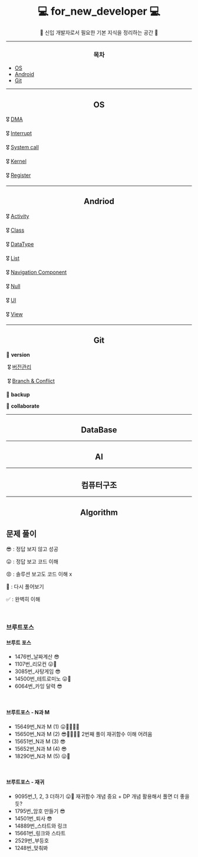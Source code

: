 # <div align="center">💻 for_new_developer 💻 </div>

<div align="center">🚩 신입 개발자로서 필요한 기본 지식을 정리하는 공간 🚩</div>   

------

### <div align="center">목차</div>

- [OS](#OS)
- [Android](#Android)
- [Git](#Git)



---

## <div align="center">OS</div>

🎖 [DMA](./OS/DMA.md)

🎖 [Interrupt](./OS/Interrupt.md)

🎖 [System call](./OS/System_call.md)

🎖 [Kernel](./OS/Kernel.md)

🎖 [Register ](./OS/Register.md)  



-----

## <div align="center">Andriod</div>

🎖 [Activity](./Android/Activity.md)

🎖 [Class](./Android/Class.md)

🎖 [DataType](./Android/DataType.md)

🎖 [List](./Android/List.md)

🎖 [Navigation Component](./Android/NavComponent.md)

🎖 [Null](./Android/Null.md)

🎖 [UI](./Android/UI.md)

🎖 [View](./Android/View.md)   



-----

## <div align="center">Git</div>

🥇 **version**

​	🎖 [버전관리](./Git/버전관리.md)

​	🎖 [Branch & Conflict](./Git/BranchandConflict.md)

🥈 **backup**

🥉 **collaborate**   



-----

## <div align="center">DataBase</div>   



-----

## <div align="center">AI</div>



-----

## <div align="center">컴퓨터구조</div>



-----

## <div align="center">Algorithm</div>   

## 문제 풀이

😎 : 정답 보지 않고 성공

😛 : 정답 보고 코드 이해

😡 : 솔루션 보고도 코드 이해 x

💪 : 다시 풀어보기

✅ : 완벽히 이해

<br>

### 브루트포스

#### 브루트 포스

+ 1476번_날짜계산 😎
+ 1107번_리모컨 😛💪
+ 3085번_사탕게임 😎
+ 14500번_테트로미노 😛💪
+ 6064번_카잉 달력 😎

<br>

#### 브루트포스 - N과 M

+ 15649번_N과 M (1) 😛💪💪💪💪
+ 15650번_N과 M (2) 😎💪💪💪💪 2번째 풀이 재귀함수 이해 어려움
+ 15651번_N과 M (3) 😎
+ 15652번_N과 M (4) 😎
+ 18290번_N과 M (5) 😛💪

<br>

#### 브루트포스 - 재귀

+ 9095번_1, 2, 3 더하기 😛💪 재귀함수 개념 중요 + DP 개념 활용해서 풀면 더 좋을듯?
+ 1795번_암호 만들기 😎
+ 14501번_퇴사 😎
+ 14889번_스타트와 링크
+ 15661번_링크와 스타트
+ 2529번_부등호
+ 1248번_맞춰봐 

<br>
